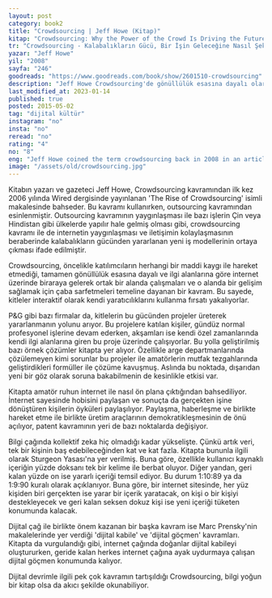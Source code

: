 ```yaml
---
layout: post  
category: book2  
title: "Crowdsourcing | Jeff Howe (Kitap)"  
kitap: "Crowdsourcing: Why the Power of the Crowd Is Driving the Future of Business"  
tr: "Crowdsourcing - Kalabalıkların Gücü, Bir İşin Geleceğine Nasıl Şekil Verebilir?"  
yazar: "Jeff Howe"  
yil: "2008"  
sayfa: "246"  
goodreads: "https://www.goodreads.com/book/show/2601510-crowdsourcing"
description: "Jeff Howe Crowdsourcing'de gönüllülük esasına dayalı olarak internet üzerinde bir araya gelerek çeşitli projeler üretenlerin hikayelerini anlatıyor."
last_modified_at: 2023-01-14
published: true
posted: 2015-05-02
tag: "dijital kültür"
instagram: "no"
insta: "no"
reread: "no"
rating: "4"
no: "8"
eng: "Jeff Howe coined the term crowdsourcing back in 2008 in an article he wrote for Wired magazine. In the age of the internet, the wisdom of the crowds find solutions to many problems. Crowdsourcing is the power of the wisdom of crowds accomplishing tasks without being a specialist in a specific area. Although it is a dated book, it explains the term well with many examples."
image: "/assets/old/crowdsourcing.jpg"
---
```


Kitabın yazarı ve gazeteci Jeff Howe, Crowdsourcing kavramından ilk kez 2006 yılında Wired dergisinde yayınlanan 'The Rise of Crowdsourcing' isimli makalesinde bahseder. Bu kavramı kullanırken, outsourcing kavramından esinlenmiştir. Outsourcing kavramının yaygınlaşması ile bazı işlerin Çin veya Hindistan gibi ülkelerde yapılır hale gelmiş olması gibi, crowdsourcing kavramı ile de internetin yaygınlaşması ve iletişimin kolaylaşmasının beraberinde kalabalıkların gücünden yararlanan yeni iş modellerinin ortaya çıkması ifade edilmiştir.   
  
Crowdsourcing, öncelikle katılımcıların herhangi bir maddi kaygı ile hareket etmediği, tamamen gönüllülük esasına dayalı ve ilgi alanlarına göre internet üzerinde biraraya gelerek ortak bir alanda çalışmaları ve o alanda bir gelişim sağlamak için çaba sarfetmeleri temeline dayanan bir kavram. Bu sayede, kitleler interaktif olarak kendi yaratıcılıklarını kullanma fırsatı yakalıyorlar.   
  
P&G gibi bazı firmalar da, kitlelerin bu gücünden projeler üreterek yararlanmanın yolunu arıyor. Bu projelere katılan kişiler, gündüz normal profesyonel işlerine devam ederken, akşamları ise kendi özel zamanlarında kendi ilgi alanlarına giren bu proje üzerinde çalışıyorlar. Bu yolla geliştirilmiş bazı örnek çözümler kitapta yer alıyor. Özellikle arge departmanlarında çözülemeyen kimi sorunlar bu projeler ile amatörlerin mutfak tezgahlarında geliştirdikleri formüller ile çözüme kavuşmuş. Aslında bu noktada, dışarıdan yeni bir göz olarak soruna bakabilmenin de kesinlikle etkisi var.   
  
Kitapta amatör ruhun internet ile nasıl ön plana çıktığından bahsediliyor. İnternet sayesinde hobisini paylaşan ve sonuçta da gerçekten işine dönüştüren kişilerin öyküleri paylaşılıyor. Paylaşma, haberleşme ve birlikte hareket etme ile birlikte üretim araçlarının demokratikleşmesinin de önü açılıyor, patent kavramının yeri de bazı noktalarda değişiyor.   
  
Bilgi çağında kollektif zeka hiç olmadığı kadar yükselişte. Çünkü artık veri, tek bir kişinin baş edebileceğinden kat ve kat fazla. Kitapta bununla ilgili olarak Sturgeon Yasası'na yer verilmiş. Buna göre, özellikle kullanıcı kaynaklı içeriğin yüzde doksanı tek bir kelime ile berbat oluyor. Diğer yandan, geri kalan yüzde on ise yararlı içeriği temsil ediyor. Bu durum 1:10:89 ya da 1:9:90 kuralı olarak açıklanıyor. Buna göre, bir internet sitesinde, her yüz kişiden biri gerçekten ise yarar bir içerik yaratacak, on kişi o bir kişiyi destekleyecek ve geri kalan seksen dokuz kişi ise yeni içeriği tüketen konumunda kalacak.   
  
Dijital çağ ile birlikte önem kazanan bir başka kavram ise Marc Prensky'nin makalelerinde yer verdiği 'dijital kabile' ve 'dijital göçmen' kavramları. Kitapta da vurgulandığı gibi, internet çağında doğanlar dijital kabileyi oluştururken, geride kalan herkes internet çağına ayak uydurmaya çalışan dijital göçmen konumunda kalıyor.   
  
Dijital devrimle ilgili pek çok kavramın tartışıldığı Crowdsourcing, bilgi yoğun bir kitap olsa da akıcı şekilde okunabiliyor.
